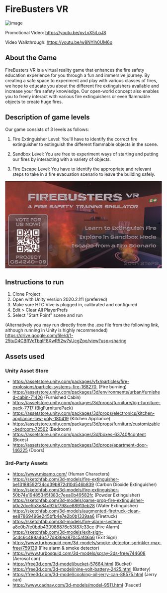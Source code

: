 # FireBusters VR

![image](https://github.com/marcusleeeugene/FireBusters-VR/blob/main/FireBustersVR.gif)

Promotional Video: https://youtu.be/pvLvX5iLoJ8

Video Walkthrough: https://youtu.be/w8NYlh0UM6o

## About the Game

FireBusters VR is a virtual reality game that enhances the fire safety education experience for you through a fun and immersive journey. By creating a safe space to experiment and play with various classes of fires, we hope to educate you about the different fire extinguishers available and increase your fire safety knowledge. Our open-world concept also enables you to freely interact with various fire extinguishers or even flammable objects to create huge fires.

## Description of game levels

Our game consists of 3 levels as follows:
1. Fire Extinguisher Level: You'll have to identify the correct fire extinguisher to extinguish the different flammable objects in the scene.

2. Sandbox Level: You are free to experiment ways of starting and putting our fires by interacting with a variety of objects.

3. Fire Escape Level: You have to identify the appropriate and relevant steps to take in a fire evacuation scenario to leave the building safely.

![image](https://raw.githubusercontent.com/marcusleeeugene/FireBusters-VR/main/firebusters%20poster-voting-qr-new.png)

## Instructions to run
1. Clone Project
2. Open with Unity version 2020.2.1f1 (preferred)
3. Make sure HTC Vive is plugged in, calibrated and configured
4. Edit > Clear All PlayerPrefs 
5. Select "Start Point" scene and run

(Alternatively you may run directly from the .exe file from the following link, although running in Unity is highly recommended)
https://drive.google.com/file/d/1-25tuD4CBRVcTbqlF8XwR52w7sUcgZpo/view?usp=sharing 

## Assets used
### Unity Asset Store
- https://assetstore.unity.com/packages/vfx/particles/fire-explosions/particle-systems-fire-168270  (Fire burning)
- https://assetstore.unity.com/packages/3d/environments/urban/furnished-cabin-71426 (Furnished Cabin)
- https://assetstore.unity.com/packages/3d/props/furniture/big-furniture-pack-7717 (BigFurniturePack)
- https://assetstore.unity.com/packages/3d/props/electronics/kitchen-appliance-low-poly-180419 (Kitchen Appliance)
- https://assetstore.unity.com/packages/3d/props/furniture/customizable-bedroom-72562 (Bedroom)
- https://assetstore.unity.com/packages/3d/boxes-63740#content (Boxes)
- https://assetstore.unity.com/packages/3d/props/apartment-door-146225 (Doors) 

### 3rd-Party Assets
- https://www.mixamo.com/ (Human Characters)
- https://sketchfab.com/3d-models/fire-extinguisher-be13188592f34cd39b872d10d546b839 (Carbon Dioxide Extinguisher)
- https://sketchfab.com/3d-models/fire-extinguisher-50b74e19485345f383c7eea0b49582fc (Powder Extinguisher)
- https://sketchfab.com/3d-models/game-prop-fire-extinguisher-b0c2dce5b3e84c92bf798ce88913eb28 (Water Extinguisher)
- https://sketchfab.com/3d-models/augmented-firetruck-clean-ee87869496e245bfb4e7e2b0b1339aa6 (Firetruck)
- https://sketchfab.com/3d-models/fire-alarm-system-a8e0b7fe0bdb430988876c53f87c33cc (Fire Alarm)
- https://sketchfab.com/3d-models/exit-sign-5cdc6c488a46477d836ea870c5af46a6 (Exit Sign)
- https://www.turbosquid.com/3d-models/smoke-detector-sprinkler-max-free/759139 (Fire alarm & smoke detector)
- https://www.turbosquid.com/3d-models/spray-3ds-free/744608 (Aerosol can)
- https://free3d.com/3d-model/bucket-57664.html (Bucket)
- https://free3d.com/3d-model/nine-volt-battery-2425.html (Battery)
- https://free3d.com/3d-model/cooking-oil-jerry-can-88575.html (Jerry can)
- https://www.cadnav.com/3d-models/model-9511.html (Faucet)

